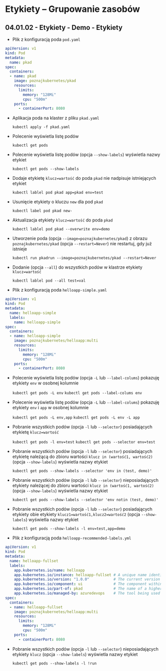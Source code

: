 # Etykiety – Grupowanie zasobów
## 04.01.02 - Etykiety - Demo - Etykiety

- Plik z konfiguracją poda `pod.yaml`
```yaml
apiVersion: v1
kind: Pod
metadata:
  name: pkad
spec:
  containers:
  - name: pkad
    image: poznajkubernetes/pkad
    resources:
      limits:
        memory: "128Mi"
        cpu: "500m"
    ports:
      - containerPort: 8080
```

- Aplikacja poda na klaster z pliku `pkad.yaml`

    `kubectl apply -f pkad.yaml`
    
- Polecenie wyświetla listę podów

    `kubectl get pods`

- Polecenie wyświetla listę podów (opcja `--show-labels`) wyświetla nazwy etykiet

    `kubectl get pods --show-labels`
    
- Dodaje etykietę `klucz=wartość` do poda `pkad` nie nadpisuje istniejących etykiet

    `kubectl lablel pod pkad app=pkad env=test`
    
- Usunięcie etykiety o kluczu `new` dla pod `pkad`

    `kubectl label pod pkad new-`
    
- Aktualizacja etykiety `klucz=wartość` do poda `pkad`

    `kubectl lablel pod pkad --overwrite env=demo`
    
- Utworzenie poda (opcja `--image=poznajkubernetes/pkad`) z obrazu `poznajkubernetes/pkad` (opcja `--restart=Never`) nie restartuj, gdy już istnieje 

    `kubectl run pkadrun --image=poznajkubernetes/pkad --restart=Never`
    
- Dodanie (opcja `--all`) do wszystkich podów w klastrze etykiety `klucz=wartość`
    
    `kubectl lablel pod --all test=val`

- Plik z konfiguracją poda `helloapp-simple.yaml`
```yaml
apiVersion: v1
kind: Pod
metadata:
  name: helloapp-simple
  labels:
    name: helloapp-simple
spec:
  containers:
  - name: helloapp-simple
    image: poznajkubernetes/helloapp:multi
    resources:
      limits:
        memory: "128Mi"
        cpu: "500m"
    ports:
      - containerPort: 8080
```

- Polecenie wyświetla listę podów (opcja `-L` lub `--label-colums`) pokazuję etykiety `env` w osobnej kolumnie

    `kubectl get pods -L env`
    `kubectl get pods --label-colums env`
    
- Polecenie wyświetla listę podów (opcja `-L` lub `--label-colums`) pokazuję etykiety `env` i `app` w osobnej kolumnie

    `kubectl get pods -L env,app`
    `kubectl get pods -L env -L app`
    
- Pobranie wszystkich podów (opcja `-l` lub `--selector`) posiadających etykietę `klucz=wartość`

    `kubectl get pods -l env=test`
    `kubectl get pods --selector env=test`
    
- Pobranie wszystkich podów (opcja `-l` lub `--selector`) posiadających etykietę należącą do zbioru wartości `klucz in (wartość1, wartość2)` (opcja `--show-labels`) wyświetla nazwy etykiet

    `kubectl get pods --show-labels --selector 'env in (test, demo)'`
    
- Pobranie wszystkich podów (opcja `-l` lub `--selector`) nieposiadających etykiety należącej do zbioru wartości `klucz in (wartość1, wartość2)` (opcja `--show-labels`) wyświetla nazwy etykiet

    `kubectl get pods --show-labels --selector 'env notin (test, demo)'`
    
- Pobranie wszystkich podów (opcja `-l` lub `--selector`) posiadających etykiety obie etykiety `klucz1=wartość1,klucz2=wartość2` (opcja `--show-labels`) wyświetla nazwy etykiet

    `kubectl get pods --show-labels -l env=test,app=demo`
    
- Plik z konfiguracją poda `helloapp-recommended-labels.yml`
```yaml
apiVersion: v1
kind: Pod
metadata:
  name: helloapp-fullset
  labels:
    app.kubernetes.io/name: helloapp
    app.kubernetes.io/instance: helloapp-fullset # A unique name identifying the instance of an application
    app.kubernetes.io/version: "1.0.0"           # The current version of the applicatio
    app.kubernetes.io/component: ui              # The component within the architecture
    app.kubernetes.io/part-of: pkad              # The name of a higher level application this one is part of
    app.kubernetes.io/managed-by: azuredevops    # The tool being used to manage the operation of an application
spec:
  containers:
  - name: helloapp-fullset
    image: poznajkubernetes/helloapp:multi
    resources:
      limits:
        memory: "128Mi"
        cpu: "500m"
    ports:
      - containerPort: 8080
```

- Pobranie wszystkich podów (opcja `-l` lub `--selector`) nieposiadających etykiety `klucz` (opcja `--show-labels`) wyświetla nazwy etykiet

    `kubectl get pods --show-labels -l !run`
    

    


    
